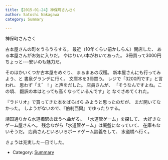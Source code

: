 ```yaml
---
title: [2015-01-24] 神保町さんさく
author: Satoshi Nakagawa
category: Summary

---
```


神保町さんさく

 古本屋さんの町をうろうろする。
最近（10年くらい前かしらん）開店した、
ある本屋さんがお気に入りだ。
やはりいい本がおいてあった。
3冊買って3000円ちょっと---安いのも魅力だ。

 そのほかいくつか古本屋をめぐり、
まぁまぁの収穫。
新本屋さんにも行ってみよう、と
書泉グランデに行く。
文庫本を3冊買う。
レジで「3200円です」と言われ、
思わず「え゛！」と声をだした。
店員さんが、
「そうなんですよね。この頃、
翻訳の本はとっても高くなっているんです」と
なぐさめてくれた。

 『ラドリオ』で買ってきた本をばらばら
みようと思ったのだが、
まだ開いてなかった。
しようがないので、『伯剌西爾』でゆったりする。

 靖国通りから水道橋駅のほうへ曲がる。
「水道管ゲーム」を探して、
大好きなゲーム屋さんへ。
残念ながら「水道管ゲーム」は廃盤になっていて、
在庫もないそうだ。
店員さんといろいろボードゲーム談義をして、
水道橋へ行く。

 きょうは充実した一日でした。

- Category: [Summary](https://merapano.github.io/categories.html#Summary)

